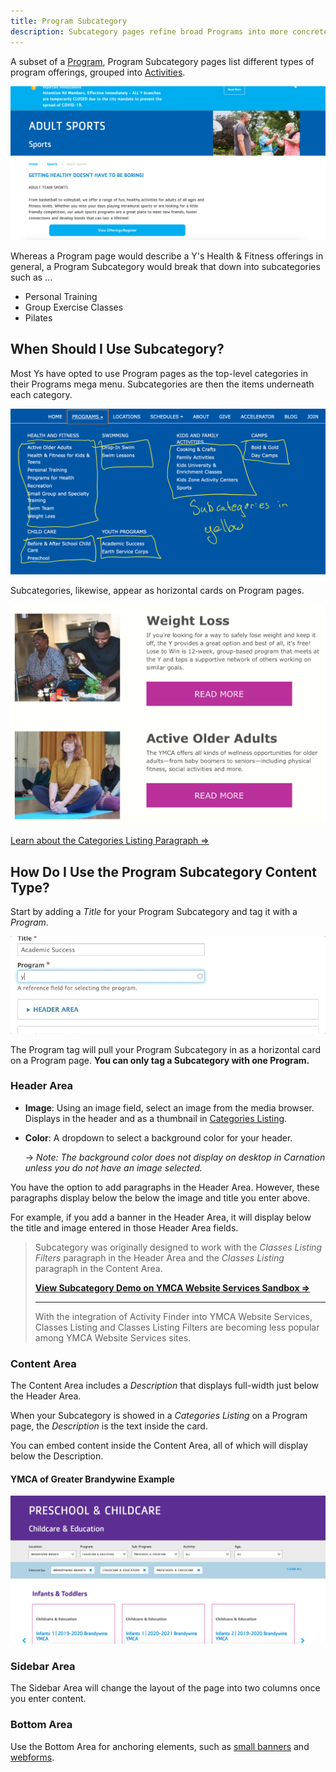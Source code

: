 ```yaml
---
title: Program Subcategory
description: Subcategory pages refine broad Programs into more concrete options.
---
```


A subset of a [Program](../program), Program Subcategory pages list different types of program offerings, grouped into [Activities](../activity-class-session).

![An example of a program subcategory page](program-subcategory--example.jpeg)

Whereas a Program page would describe a Y's Health & Fitness offerings in general, a Program Subcategory would break that down into subcategories such as ...

* Personal Training
* Group Exercise Classes
* Pilates

## When Should I Use Subcategory?

Most Ys have opted to use Program pages as the top-level categories in their Programs mega menu. Subcategories are then the items underneath each category.

![The mega menu with program subcategory items indicated](program-subcategory--menu.png)

Subcategories, likewise, appear as horizontal cards on Program pages.

![The program subcategories as displayed on program pages](program-subcategory--cards.jpeg)

[Learn about the Categories Listing Paragraph ⇒](../../paragraphs/categories-listing)

## How Do I Use the Program Subcategory Content Type?

Start by adding a *Title* for your Program Subcategory and tag it with a *Program.*

![The program subcategory fields](program-subcategory--admin.gif)

The Program tag will pull your Program Subcategory in as a horizontal card on a Program page. **You can only tag a Subcategory with **one** Program.**

### Header Area

* **Image**: Using an image field, select an image from the media browser. Displays in the header and as a thumbnail in [Categories Listing](../../paragraphs/categories-listing).

* **Color**: A dropdown to select a background color for your header.

  -> *Note: The background color does not display on desktop in Carnation unless you do not have an image selected.*

You have the option to add paragraphs in the Header Area. However, these paragraphs display below the below the image and title you enter above.

For example, if you add a banner in the Header Area, it will display below the title and image entered in those Header Area fields.

> Subcategory was originally designed to work with the *Classes Listing Filters* paragraph in the Header Area and the *Classes Listing* paragraph in the Content Area.
>
> **[View Subcategory Demo on YMCA Website Services Sandbox ⇒](https://sandbox-carnation-cus.y.org/programs/health-and-fitness/small-group-specialty-training?location=All)**
>
> ---
> With the integration of Activity Finder into YMCA Website Services, Classes Listing and Classes Listing Filters are becoming less popular among YMCA Website Services sites.

### Content Area

The Content Area includes a *Description* that displays full-width just below the Header Area.

When your Subcategory is showed in a *Categories Listing* on a Program page, the *Description* is the text inside the card.

You can embed content inside the Content Area, all of which will display below the Description.

#### YMCA of Greater Brandywine Example

![An example of program listings](program-subcategory--brandywine.png)

### Sidebar Area

The Sidebar Area will change the layout of the page into two columns once you enter content.

### Bottom Area

Use the Bottom Area for anchoring elements, such as [small banners](../../paragraphs/small-banner) and [webforms](../../paragraphs/webform).
